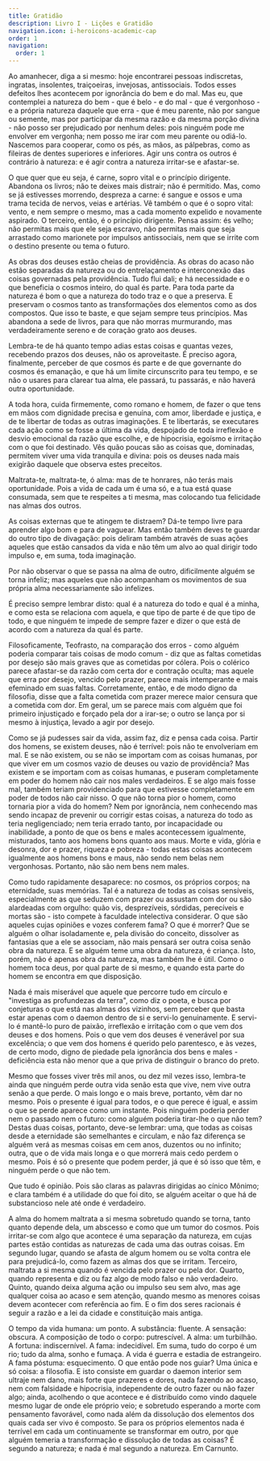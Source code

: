 ```yaml
---
title: Gratidão
description: Livro I - Lições e Gratidão
navigation.icon: i-heroicons-academic-cap
order: 1
navigation:
  order: 1
---
```


Ao amanhecer, diga a si mesmo: hoje encontrarei pessoas indiscretas, ingratas, insolentes, traiçoeiras, invejosas, antissociais. Todos esses defeitos lhes acontecem por ignorância do bem e do mal. Mas eu, que contemplei a natureza do bem - que é belo - e do mal - que é vergonhoso - e a própria natureza daquele que erra - que é meu parente, não por sangue ou semente, mas por participar da mesma razão e da mesma porção divina - não posso ser prejudicado por nenhum deles: pois ninguém pode me envolver em vergonha; nem posso me irar com meu parente ou odiá-lo. Nascemos para cooperar, como os pés, as mãos, as pálpebras, como as fileiras de dentes superiores e inferiores. Agir uns contra os outros é contrário à natureza: e é agir contra a natureza irritar-se e afastar-se.

O que quer que eu seja, é carne, sopro vital e o princípio dirigente. Abandona os livros; não te deixes mais distrair; não é permitido. Mas, como se já estivesses morrendo, despreza a carne: é sangue e ossos e uma trama tecida de nervos, veias e artérias. Vê também o que é o sopro vital: vento, e nem sempre o mesmo, mas a cada momento expelido e novamente aspirado. O terceiro, então, é o princípio dirigente. Pensa assim: és velho; não permitas mais que ele seja escravo, não permitas mais que seja arrastado como marionete por impulsos antissociais, nem que se irrite com o destino presente ou tema o futuro.

As obras dos deuses estão cheias de providência. As obras do acaso não estão separadas da natureza ou do entrelaçamento e interconexão das coisas governadas pela providência. Tudo flui dali; e há necessidade e o que beneficia o cosmos inteiro, do qual és parte. Para toda parte da natureza é bom o que a natureza do todo traz e o que a preserva. E preservam o cosmos tanto as transformações dos elementos como as dos compostos. Que isso te baste, e que sejam sempre teus princípios. Mas abandona a sede de livros, para que não morras murmurando, mas verdadeiramente sereno e de coração grato aos deuses.

Lembra-te de há quanto tempo adias estas coisas e quantas vezes, recebendo prazos dos deuses, não os aproveitaste. É preciso agora, finalmente, perceber de que cosmos és parte e de que governante do cosmos és emanação, e que há um limite circunscrito para teu tempo, e se não o usares para clarear tua alma, ele passará, tu passarás, e não haverá outra oportunidade.

A toda hora, cuida firmemente, como romano e homem, de fazer o que tens em mãos com dignidade precisa e genuína, com amor, liberdade e justiça, e de te libertar de todas as outras imaginações. E te libertarás, se executares cada ação como se fosse a última da vida, despojado de toda irreflexão e desvio emocional da razão que escolhe, e de hipocrisia, egoísmo e irritação com o que foi destinado. Vês quão poucas são as coisas que, dominadas, permitem viver uma vida tranquila e divina: pois os deuses nada mais exigirão daquele que observa estes preceitos.

Maltrata-te, maltrata-te, ó alma: mas de te honrares, não terás mais oportunidade. Pois a vida de cada um é uma só, e a tua está quase consumada, sem que te respeites a ti mesma, mas colocando tua felicidade nas almas dos outros.

As coisas externas que te atingem te distraem? Dá-te tempo livre para aprender algo bom e para de vaguear. Mas então também deves te guardar do outro tipo de divagação: pois deliram também através de suas ações aqueles que estão cansados da vida e não têm um alvo ao qual dirigir todo impulso e, em suma, toda imaginação.

Por não observar o que se passa na alma de outro, dificilmente alguém se torna infeliz; mas aqueles que não acompanham os movimentos de sua própria alma necessariamente são infelizes.

É preciso sempre lembrar disto: qual é a natureza do todo e qual é a minha, e como esta se relaciona com aquela, e que tipo de parte é de que tipo de todo, e que ninguém te impede de sempre fazer e dizer o que está de acordo com a natureza da qual és parte.

Filosoficamente, Teofrasto, na comparação dos erros - como alguém poderia comparar tais coisas de modo comum - diz que as faltas cometidas por desejo são mais graves que as cometidas por cólera. Pois o colérico parece afastar-se da razão com certa dor e contração oculta; mas aquele que erra por desejo, vencido pelo prazer, parece mais intemperante e mais efeminado em suas faltas. Corretamente, então, e de modo digno da filosofia, disse que a falta cometida com prazer merece maior censura que a cometida com dor. Em geral, um se parece mais com alguém que foi primeiro injustiçado e forçado pela dor a irar-se; o outro se lança por si mesmo à injustiça, levado a agir por desejo.

Como se já pudesses sair da vida, assim faz, diz e pensa cada coisa. Partir dos homens, se existem deuses, não é terrível: pois não te envolveriam em mal. E se não existem, ou se não se importam com as coisas humanas, por que viver em um cosmos vazio de deuses ou vazio de providência? Mas existem e se importam com as coisas humanas, e puseram completamente em poder do homem não cair nos males verdadeiros. E se algo mais fosse mal, também teriam providenciado para que estivesse completamente em poder de todos não cair nisso. O que não torna pior o homem, como tornaria pior a vida do homem? Nem por ignorância, nem conhecendo mas sendo incapaz de prevenir ou corrigir estas coisas, a natureza do todo as teria negligenciado; nem teria errado tanto, por incapacidade ou inabilidade, a ponto de que os bens e males acontecessem igualmente, misturados, tanto aos homens bons quanto aos maus. Morte e vida, glória e desonra, dor e prazer, riqueza e pobreza - todas estas coisas acontecem igualmente aos homens bons e maus, não sendo nem belas nem vergonhosas. Portanto, não são nem bens nem males.

Como tudo rapidamente desaparece: no cosmos, os próprios corpos; na eternidade, suas memórias. Tal é a natureza de todas as coisas sensíveis, especialmente as que seduzem com prazer ou assustam com dor ou são alardeadas com orgulho: quão vis, desprezíveis, sórdidas, perecíveis e mortas são - isto compete à faculdade intelectiva considerar. O que são aqueles cujas opiniões e vozes conferem fama? O que é morrer? Que se alguém o olhar isoladamente e, pela divisão do conceito, dissolver as fantasias que a ele se associam, não mais pensará ser outra coisa senão obra da natureza. E se alguém teme uma obra da natureza, é criança. Isto, porém, não é apenas obra da natureza, mas também lhe é útil. Como o homem toca deus, por qual parte de si mesmo, e quando esta parte do homem se encontra em que disposição.

Nada é mais miserável que aquele que percorre tudo em círculo e "investiga as profundezas da terra", como diz o poeta, e busca por conjeturas o que está nas almas dos vizinhos, sem perceber que basta estar apenas com o daemon dentro de si e servi-lo genuinamente. E servi-lo é mantê-lo puro de paixão, irreflexão e irritação com o que vem dos deuses e dos homens. Pois o que vem dos deuses é venerável por sua excelência; o que vem dos homens é querido pelo parentesco, e às vezes, de certo modo, digno de piedade pela ignorância dos bens e males - deficiência esta não menor que a que priva de distinguir o branco do preto.

Mesmo que fosses viver três mil anos, ou dez mil vezes isso, lembra-te ainda que ninguém perde outra vida senão esta que vive, nem vive outra senão a que perde. O mais longo e o mais breve, portanto, vêm dar no mesmo. Pois o presente é igual para todos, e o que perece é igual, e assim o que se perde aparece como um instante. Pois ninguém poderia perder nem o passado nem o futuro: como alguém poderia tirar-lhe o que não tem? Destas duas coisas, portanto, deve-se lembrar: uma, que todas as coisas desde a eternidade são semelhantes e circulam, e não faz diferença se alguém verá as mesmas coisas em cem anos, duzentos ou no infinito; outra, que o de vida mais longa e o que morrerá mais cedo perdem o mesmo. Pois é só o presente que podem perder, já que é só isso que têm, e ninguém perde o que não tem.

Que tudo é opinião. Pois são claras as palavras dirigidas ao cínico Mônimo; e clara também é a utilidade do que foi dito, se alguém aceitar o que há de substancioso nele até onde é verdadeiro.

A alma do homem maltrata a si mesma sobretudo quando se torna, tanto quanto depende dela, um abscesso e como que um tumor do cosmos. Pois irritar-se com algo que acontece é uma separação da natureza, em cujas partes estão contidas as naturezas de cada uma das outras coisas. Em segundo lugar, quando se afasta de algum homem ou se volta contra ele para prejudicá-lo, como fazem as almas dos que se irritam. Terceiro, maltrata a si mesma quando é vencida pelo prazer ou pela dor. Quarto, quando representa e diz ou faz algo de modo falso e não verdadeiro. Quinto, quando deixa alguma ação ou impulso seu sem alvo, mas age qualquer coisa ao acaso e sem atenção, quando mesmo as menores coisas devem acontecer com referência ao fim. E o fim dos seres racionais é seguir a razão e a lei da cidade e constituição mais antiga.

O tempo da vida humana: um ponto. A substância: fluente. A sensação: obscura. A composição de todo o corpo: putrescível. A alma: um turbilhão. A fortuna: indiscernível. A fama: indecidível. Em suma, tudo do corpo é um rio; tudo da alma, sonho e fumaça. A vida é guerra e estadia de estrangeiro. A fama póstuma: esquecimento. O que então pode nos guiar? Uma única e só coisa: a filosofia. E isto consiste em guardar o daemon interior sem ultraje nem dano, mais forte que prazeres e dores, nada fazendo ao acaso, nem com falsidade e hipocrisia, independente de outro fazer ou não fazer algo; ainda, acolhendo o que acontece e é distribuído como vindo daquele mesmo lugar de onde ele próprio veio; e sobretudo esperando a morte com pensamento favorável, como nada além da dissolução dos elementos dos quais cada ser vivo é composto. Se para os próprios elementos nada é terrível em cada um continuamente se transformar em outro, por que alguém temeria a transformação e dissolução de todas as coisas? É segundo a natureza; e nada é mal segundo a natureza. Em Carnunto.